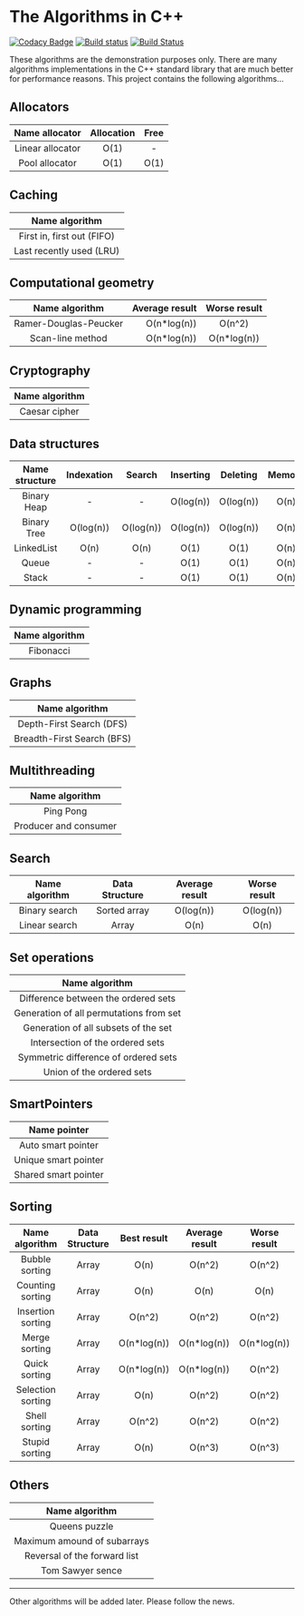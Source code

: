 # The Algorithms in C++

[![Codacy Badge](https://api.codacy.com/project/badge/Grade/761ad7446aa5491e95ce143758656c04)](https://www.codacy.com/app/VladimirBalun/Algorithms?utm_source=github.com&amp;utm_medium=referral&amp;utm_content=VladimirBalun/Algorithms&amp;utm_campaign=Badge_Grade)
[![Build status](https://ci.appveyor.com/api/projects/status/oc3xgrjv0loxl26d?svg=true)](https://ci.appveyor.com/project/VladimirBalun/algorithms)
[![Build Status](https://travis-ci.org/VladimirBalun/Algorithms.svg?branch=master)](https://travis-ci.org/VladimirBalun/Algorithms)

These algorithms are the demonstration purposes only. There are
many algorithms implementations in the C++ standard
library that are much better for performance reasons. This
project contains the following algorithms...

## Allocators

| Name allocator                           | Allocation | Free |
|:----------------------------------------:|:----------:|:----:|
| Linear allocator                         | O(1)       | -    |
| Pool allocator                           | O(1)       | O(1) |

## Caching

| Name algorithm                           |
|:----------------------------------------:|
| First in, first out (FIFO)               |
| Last recently used (LRU)                 |

## Computational geometry

| Name algorithm                           | Average result | Worse result |
|:----------------------------------------:|---------------:|:------------:|
| Ramer-Douglas-Peucker                    | O(n*log(n))    | O(n^2)       |
| Scan-line method                         | O(n*log(n))    | O(n*log(n))  |

## Cryptography

| Name algorithm                           |
|:----------------------------------------:|
| Caesar cipher                            |

## Data structures

| Name structure     | Indexation  | Search         | Inserting    | Deleting    | Memory |
|:------------------:|:-----------:|:--------------:|:------------:|:-----------:|:------:|
| Binary Heap        | -           | -              | O(log(n))    | O(log(n))   | O(n)   |
| Binary Tree        | O(log(n))   | O(log(n))      | O(log(n))    | O(log(n))   | O(n)   |
| LinkedList         | O(n)        | O(n)           | O(1)         | O(1)        | O(n)   |
| Queue              | -           | -              | O(1)         | O(1)        | O(n)   |
| Stack              | -           | -              | O(1)         | O(1)        | O(n)   |

## Dynamic programming

| Name algorithm |
|:--------------:|
| Fibonacci      |

## Graphs

| Name algorithm             |
|:--------------------------:|
| Depth-First Search (DFS)   |
| Breadth-First Search (BFS) |

## Multithreading

| Name algorithm                           |
|:----------------------------------------:|
| Ping Pong                                |
| Producer and consumer                    |

## Search

| Name algorithm    | Data Structure | Average result | Worse result |
|:-----------------:|:--------------:|:--------------:|:------------:|
| Binary search     | Sorted array   | O(log(n))      | O(log(n))    |
| Linear search     | Array          | O(n)           | O(n)         |

## Set operations

| Name algorithm                           |
|:----------------------------------------:|
| Difference between the ordered sets      |
| Generation of all permutations from set  |
| Generation of all subsets of the set     |
| Intersection of the ordered sets         |
| Symmetric difference of ordered sets     |
| Union of the ordered sets                |

## SmartPointers

| Name pointer                             |
|:----------------------------------------:|
| Auto smart pointer                       |
| Unique smart pointer                     |
| Shared smart pointer                     |

## Sorting

| Name algorithm    |Data Structure | Best result  | Average result | Worse result |
|:-----------------:|:-------------:|:------------:|:--------------:|:------------:|
| Bubble sorting    |  Array        | O(n)         | O(n^2)         | O(n^2)       |
| Counting sorting  |  Array        | O(n)         | O(n)           | O(n)         |
| Insertion sorting |  Array        | O(n^2)       | O(n^2)         | O(n^2)       |
| Merge sorting     |  Array        | O(n*log(n))  | O(n*log(n))    | O(n*log(n))  |
| Quick sorting     |  Array        | O(n*log(n))  | O(n*log(n))    | O(n^2)       |
| Selection sorting |  Array        | O(n)         | O(n^2)         | O(n^2)       |
| Shell sorting     |  Array        | O(n^2)       | O(n^2)         | O(n^2)       |
| Stupid sorting    |  Array        | O(n)         | O(n^3)         | O(n^3)       |

## Others
| Name algorithm               |
|:----------------------------:|
| Queens puzzle                |
| Maximum amound of subarrays  |
| Reversal of the forward list |
| Tom Sawyer sence             |

---

Other algorithms will be added later. Please follow the news.
